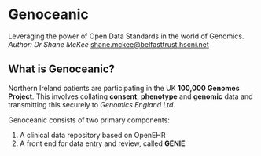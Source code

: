 # Genoceanic
Leveraging the power of Open Data Standards in the world of Genomics.
*Author: Dr Shane McKee* shane.mckee@belfasttrust.hscni.net

## What is Genoceanic?
Northern Ireland patients are participating in the UK **100,000 Genomes Project**. This involves collating **consent**, **phenotype** and **genomic** data and transmitting this securely to *Genomics England Ltd*.

Genoceanic consists of two primary components:

1. A clinical data repository based on OpenEHR
1. A front end for data entry and review, called **GENIE**
